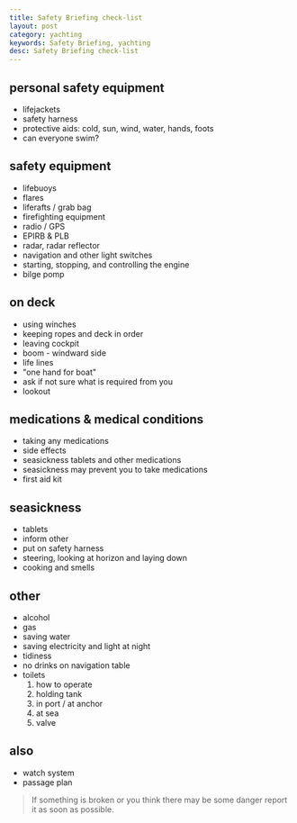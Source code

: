 ```yaml
---
title: Safety Briefing check-list
layout: post
category: yachting
keywords: Safety Briefing, yachting
desc: Safety Briefing check-list
---
```


personal safety equipment  
--------------------------

* lifejackets   
* safety harness  
* protective aids: cold, sun, wind, water, hands, foots  
* can everyone swim?  

safety equipment  
-----------------

* lifebuoys  
* flares  
* liferafts / grab bag  
* firefighting equipment
* radio / GPS  
* EPIRB & PLB
* radar, radar reflector  
* navigation and other light switches
* starting, stopping, and controlling the engine
* bilge pomp

on deck
--------

* using winches  
* keeping ropes and deck in order  
* leaving cockpit
* boom - windward side 
* life lines  
* "one hand for boat"  
* ask if not sure what is required from you  
* lookout  

medications & medical conditions
---------------------------------

* taking any medications
* side effects  
* seasickness tablets and other medications
* seasickness may prevent you to take medications  
* first aid kit

seasickness
------------

* tablets
* inform other    
* put on safety harness  
* steering, looking at horizon and laying down
* cooking and smells

other
------

* alcohol
* gas
* saving water
* saving electricity and light at night
* tidiness
* no drinks on navigation table
* toilets
  1. how to operate
  2. holding tank
  3. in port / at anchor
  4. at sea
  5. valve
  
also
----
* watch system 
* passage plan

> If something is broken or you think there may be some danger report it as soon as possible.

  